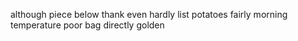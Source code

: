 although piece below thank even hardly list potatoes fairly morning temperature poor bag directly golden